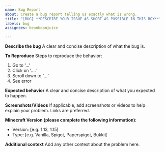 ```yaml
---
name: Bug Report
about: Create a bug report telling us exactly what is wrong.
title: "[BUG] **DESCRIBE YOUR ISSUE AS SHORT AS POSSIBLE IN THIS BOX**"
labels: bug
assignees: beanbeanjuice

---
```


**Describe the bug**
A clear and concise description of what the bug is.

**To Reproduce**
Steps to reproduce the behavior:
1. Go to '...'
2. Click on '....'
3. Scroll down to '....'
4. See error

**Expected behavior**
A clear and concise description of what you expected to happen.

**Screenshots/Videos**
If applicable, add screenshots or videos to help explain your problem. Links are preferred.

**Minecraft Version (please complete the following information):**
 - Version: [e.g. 1.13, 1.15]
 - Type: [e.g. Vanilla, Spigot, Paperspigot, Bukkit]

**Additional context**
Add any other context about the problem here.
